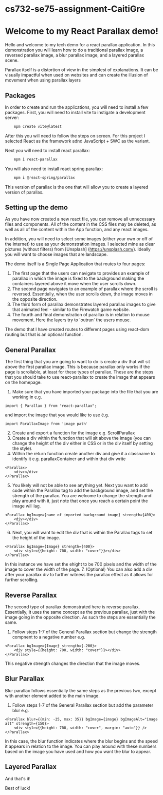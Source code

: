 # cs732-se75-assignment-CaitiGre

# Welcome to my React Parallax demo!

Hello and welcome to my tech demo for a react parallax application. In this demonstration you will learn how to do a traditional parallax image, a reversed parallax image, a blur parallax image, and a layered parallax scene.

Parallax itself is a distortion of view in the simplest of explanations. It can be visually impactful when used on websites and can create the illusion of movement when using parallax layers

## Packages

In order to create and run the applications, you will need to install a few packages. First, you will need to install vite to instigate a development server:

```bash
    npm create vite@latest
```
After this you will need to follow the steps on screen. For this project I selected React as the framework adnd JavaScript + SWC as the variant.

Next you will need to install react parallax:

```bash
    npm i react-parallax
```

You will also need to install react spring parallax:

```bash
    npm i @react-spring/parallax
```
This version of parallax is the one that will allow you to create a layered version of parallax.

## Setting up the demo

As you have now created a new react file, you can remove all unnecessary files and components. All of the content in the CSS files may be deleted, as well as all of the content within the App function, and any react images.

In addition, you will need to select some images (either your own or off of the internet) to use as your demonstration images. I selected mine as clear pictures (without filters) from [Unsplash] (https://unsplash.com/). Ideally you will want to choose images that are landscape.

The demo itself is a Single Page Application that routes to four pages:

1. The first page that the users can navigate to provides an example of parallax in which the image is fixed to the background making the containers layered above it move when the user scrolls down.
2. The second page navigates to an example of parallax where the scroll is reversed. Essentially, when the user scrolls down, the image moves in the opposite direction.
3. The third form of parallax demonstrates layered parallax images to give that animated feel - similar to the Firewatch game website.
4. The fourth and final demonstration of parallax is in relation to mouse movement. Here the layers try to 'outrun' the users mouse.

The demo that I have created routes to different pages using react-dom routing but that is an optional function.

## General Parallax

The first thing that you are going to want to do is create a div that will sit above the first parallax image. This is because parallax only works if the page is scrollable, at least for these types of parallax. These are the steps that you should take to use react-parallax to create the image that appears on the homepage.

1. Make sure that you have imported your package into the file that you are working in e.g.
```
import { Parallax } from "react-parallax";
```
and import the image that you would like to use ē.g.
```
import ParallaxImage from 'image path'
```
2. Create and export a function for the image e.g. ScrollParallax
3. Create a div within the function that will sit above the image (you can change the height of the div either in CSS or in the div itself by setting the style).
4.  Within the return function create another div and give it a classname to identify it e.g. parallaxContainer and within that div write 
```
<Parallax>
    <div></div>
</Parallax>
```
5. You likely will not be able to see anything yet. Next you want to add code within the Parallax tag to add the background image, and set the strength of the parallax. You are welcome to change the strength and play around with it, just note that once you reach a certain point the image will lag.
```
<Parallax bgImage={name of imported background image} strength={400}>
    <div></div>
</Parallax>
```
6. Next, you will want to edit the div that is within the Parallax tags to set the height of the image.
```
<Parallax bgImage={Image} strength={400}>
    <div style={{height: 700, width: "cover"}}></div>
</Parallax>
```
In this instance we have set the ehight to be 700 pixels and the width of the image to cover the width of the page.
7. (Optional) You can also add a div after your parallax div to further witness the parallax effect as it allows for further scrolling.
## Reverse Parallax

The second type of parallax demonstrated here is reverse parallax. Essentially, it uses the same concept as the previous parallax, just with the image going in the opposite direction. As such the steps are essentially the same.

1. Follow steps 1-7 of the General Parallax section but change the strength compnent to a negative number e.g.
```
<Parallax bgImage={Image} strength={-200}>
    <div style={{height: 700, width: "cover"}}></div>
</Parallax>
```
This negative strength changes the direction that the image moves.

## Blur Parallax

Blur parallax follows essentially the same steps as the previous two, except with another element added to the main image.

1. Follow steps 1-7 of the General Parallax section but add the parameter blur e.g.
```
<Parallax blur={{min: -25, max: 35}} bgImage={image} bgImageAlt="image alt" strength={150}>
    <div style={{height: 700, width: "cover", margin: "auto"}} />
</Parallax>
```
In this case, the blur function indicates where the blur begins and the speed it appears in relation to the image. You can play around with these numbers based on the image you have used and how you want the blur to appear.

## Layered Parallax

And that's it!

Best of luck! 
